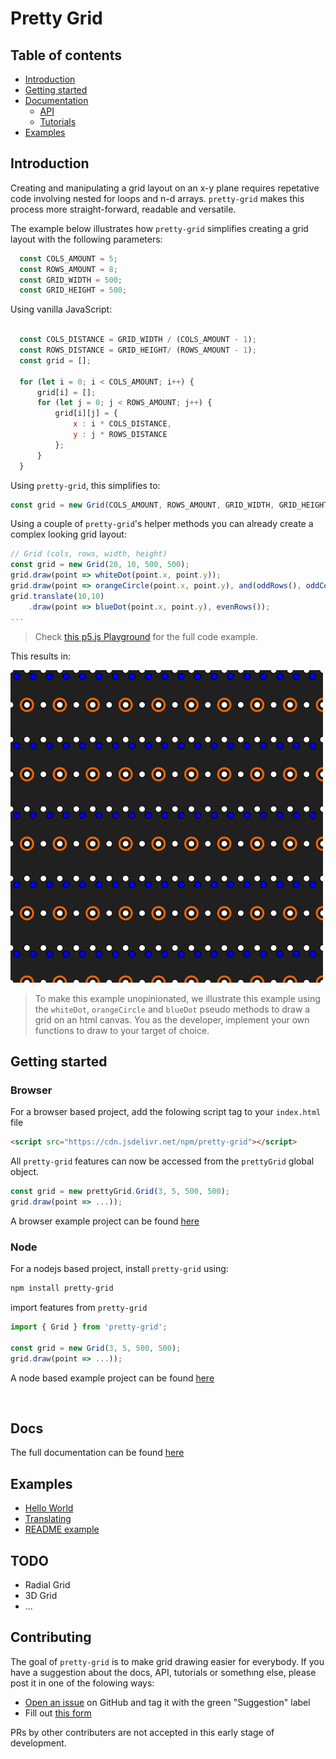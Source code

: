 # Pretty Grid

## Table of contents
- [Introduction](#introduction)
- [Getting started](#getting-started)
- [Documentation](https://github.com/VadimGouskov/pretty-grid/wiki)
  - [API](https://github.com/VadimGouskov/pretty-grid/wiki/API)
  - [Tutorials](https://github.com/VadimGouskov/pretty-grid/wiki/tutorials)
- [Examples](#examples)

## Introduction 
Creating and manipulating a grid layout on an x-y plane requires repetative code involving nested for loops and n-d arrays. `pretty-grid` makes this process more straight-forward, readable and versatile.

The example below illustrates how `pretty-grid` simplifies creating a grid layout with the following parameters:
```js
  const COLS_AMOUNT = 5;
  const ROWS_AMOUNT = 8;
  const GRID_WIDTH = 500;
  const GRID_HEIGHT = 500; 
```

Using vanilla JavaScript:
```js

  const COLS_DISTANCE = GRID_WIDTH / (COLS_AMOUNT - 1);
  const ROWS_DISTANCE = GRID_HEIGHT/ (ROWS_AMOUNT - 1);
  const grid = [];
  
  for (let i = 0; i < COLS_AMOUNT; i++) {
      grid[i] = [];
      for (let j = 0; j < ROWS_AMOUNT; j++) {
          grid[i][j] = { 
              x : i * COLS_DISTANCE, 
              y : j * ROWS_DISTANCE
          };
      }
  }
```

Using `pretty-grid`, this simplifies to:

```js
const grid = new Grid(COLS_AMOUNT, ROWS_AMOUNT, GRID_WIDTH, GRID_HEIGHT);
```

Using a couple of `pretty-grid`'s helper methods you can already create a complex looking grid layout:
```js
// Grid (cols, rows, width, height)
const grid = new Grid(20, 10, 500, 500);
grid.draw(point => whiteDot(point.x, point.y));
grid.draw(point => orangeCircle(point.x, point.y), and(oddRows(), oddCols()));
grid.translate(10,10)
    .draw(point => blueDot(point.x, point.y), evenRows());
...
```
> Check [this p5.js Playground](https://editor.p5js.org/VadimGouskov/sketches/6CiLATPQ2) for the full code example.

This results in:

![intro](assets/intro.png)

> To make this example unopinionated, we illustrate this example using the `whiteDot`,  `orangeCircle` and  `blueDot` pseudo methods to draw a grid on an html canvas. You as the developer, implement your own functions to draw to your target of choice.

## Getting started

### Browser

For a browser based project, add the folowing script tag to your `index.html` file

```html
<script src="https://cdn.jsdelivr.net/npm/pretty-grid"></script>
```

All `pretty-grid` features can now be accessed from the `prettyGrid` global object.

```js
const grid = new prettyGrid.Grid(3, 5, 500, 500);
grid.draw(point => ...));
```

A browser example project can be found [here](https://github.com/VadimGouskov/pretty-grid/tree/main/examples/browser-simple-p5)

### Node

For a nodejs based project, install `pretty-grid` using:

```bash
npm install pretty-grid
```

import features from `pretty-grid`

```js
import { Grid } from 'pretty-grid';

const grid = new Grid(3, 5, 500, 500);
grid.draw(point => ...));
```
A node based example project can be found [here](https://github.com/VadimGouskov/pretty-grid/tree/main/examples/node-typescript-p5)


<br />

## Docs

The full documentation can be found [here](https://github.com/VadimGouskov/pretty-grid/wiki)

## Examples
- [Hello World](https://editor.p5js.org/VadimGouskov/sketches/m7-A9JZzn)
- [Translating](https://editor.p5js.org/VadimGouskov/sketches/z5YkEcAWR)
- [README example](https://editor.p5js.org/VadimGouskov/sketches/6CiLATPQ2)


## TODO
- Radial Grid
- 3D Grid
- ...

## Contributing
The goal of `pretty-grid` is to make grid drawing easier for everybody.
If you have a suggestion about the docs, API, tutorials or somethıng else, please post it in one of the folowing ways:
- [Open an issue](https://github.com/VadimGouskov/pretty-grid/issues) on GitHub and tag it with the green "Suggestion" label
- Fill out [this form](https://forms.office.com/r/Pz7nQk2iBA)

PRs by other contributers are not accepted in this early stage of development.

